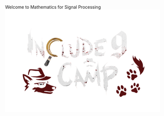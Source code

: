 Welcome to Mathematics for Signal Processing
![INCamp 9](https://github.com/Oramaak/INClude-EngMath/blob/main/INCampLogo.png?raw=true)
